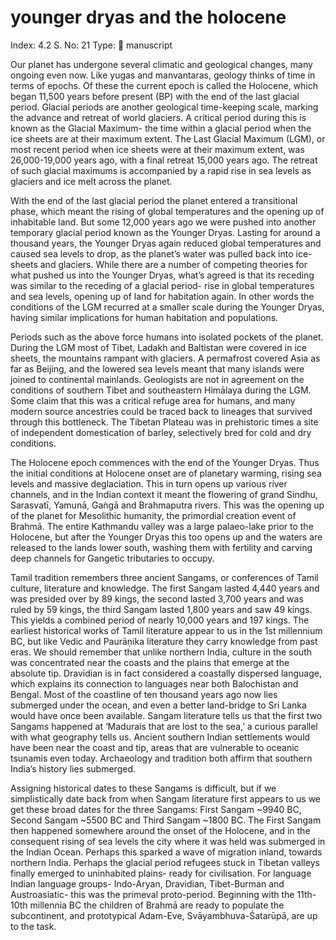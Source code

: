# younger dryas and the holocene

Index: 4.2
S. No: 21
Type: 📑 manuscript

Our planet has undergone several climatic and geological changes, many ongoing even now. Like yugas and manvantaras, geology thinks of time in terms of epochs. Of these the current epoch is called the Holocene, which began 11,500 years before present (BP) with the end of the last glacial period. Glacial periods are another geological time-keeping scale, marking the advance and retreat of world glaciers. A critical period during this is known as the Glacial Maximum- the time within a glacial period when the ice sheets are at their maximum extent. The Last Glacial Maximum (LGM), or most recent period when ice sheets were at their maximum extent, was 26,000-19,000 years ago, with a final retreat 15,000 years ago. The retreat of such glacial maximums is accompanied by a rapid rise in sea levels as glaciers and ice melt across the planet.

With the end of the last glacial period the planet entered a transitional phase, which meant the rising of global temperatures and the opening up of inhabitable land. But some 12,000 years ago we were pushed into another temporary glacial period known as the Younger Dryas. Lasting for around a thousand years, the Younger Dryas again reduced global temperatures and caused sea levels to drop, as the planet’s water was pulled back into ice-sheets and glaciers. While there are a number of competing theories for what pushed us into the Younger Dryas, what’s agreed is that its receding was similar to the receding of a glacial period- rise in global temperatures and sea levels, opening up of land for habitation again. In other words the conditions of the LGM recurred at a smaller scale during the Younger Dryas, having similar implications for human habitation and populations.

Periods such as the above force humans into isolated pockets of the planet. During the LGM most of Tibet, Ladakh and Baltistan were covered in ice sheets, the mountains rampant with glaciers. A permafrost covered Asia as far as Beijing, and the lowered sea levels meant that many islands were joined to continental mainlands. Geologists are not in agreement on the conditions of southern Tibet and southeastern Himālaya during the LGM. Some claim that this was a critical refuge area for humans, and many modern source ancestries could be traced back to lineages that survived through this bottleneck. The Tibetan Plateau was in prehistoric times a site of independent domestication of barley, selectively bred for cold and dry conditions.

The Holocene epoch commences with the end of the Younger Dryas. Thus the initial conditions at Holocene onset are of planetary warming, rising sea levels and massive deglaciation. This in turn opens up various river channels, and in the Indian context it meant the flowering of grand Sindhu, Sarasvatī, Yamunā, Gaṅgā and Brahmaputra rivers. This was the opening up of the planet for Mesolithic humanity, the primordial creation event of Brahmā. The entire Kathmandu valley was a large palaeo-lake prior to the Holocene, but after the Younger Dryas this too opens up and the waters are released to the lands lower south, washing them with fertility and carving deep channels for Gangetic tributaries to occupy.

Tamil tradition remembers three ancient Sangams, or conferences of Tamil culture, literature and knowledge. The first Sangam lasted 4,440 years and was presided over by 89 kings, the second lasted 3,700 years and was ruled by 59 kings, the third Sangam lasted 1,800 years and saw 49 kings. This yields a combined period of nearly 10,000 years and 197 kings. The earliest historical works of Tamil literature appear to us in the 1st millennium BC, but like Vedic and Paurāṇika literature they carry knowledge from past eras. We should remember that unlike northern India, culture in the south was concentrated near the coasts and the plains that emerge at the absolute tip. Dravidian is in fact considered a coastally dispersed language, which explains its connection to languages near both Balochistan and Bengal. Most of the coastline of ten thousand years ago now lies submerged under the ocean, and even a better land-bridge to Sri Lanka would have once been available. Sangam literature tells us that the first two Sangams happened at ‘Madurais that are lost to the sea,’ a curious parallel with what geography tells us. Ancient southern Indian settlements would have been near the coast and tip, areas that are vulnerable to oceanic tsunamis even today. Archaeology and tradition both affirm that southern India’s history lies submerged.

Assigning historical dates to these Sangams is difficult, but if we simplistically date back from when Sangam literature first appears to us we get these broad dates for the three Sangams: First Sangam ~9940 BC, Second Sangam ~5500 BC and Third Sangam ~1800 BC. The First Sangam then happened somewhere around the onset of the Holocene, and in the consequent rising of sea levels the city where it was held was submerged in the Indian Ocean. Perhaps this sparked a wave of migration inland, towards northern India. Perhaps the glacial period refugees stuck in Tibetan valleys finally emerged to uninhabited plains- ready for civilisation. For language Indian language groups- Indo-Aryan, Dravidian, Tibet-Burman and Austroasiatic- this was the primeval proto-period. Beginning with the 11th-10th millennia BC the children of Brahmā are ready to populate the subcontinent, and prototypical Adam-Eve, Svāyambhuva-Śatarūpā, are up to the task.